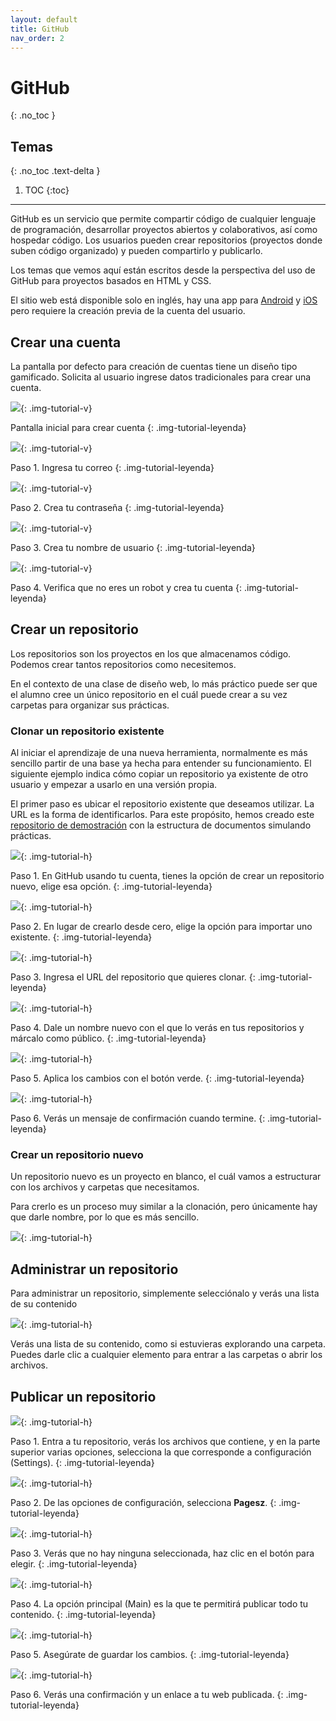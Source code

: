 ```yaml
---
layout: default
title: GitHub
nav_order: 2
---
```


# GitHub
{: .no_toc }

## Temas
{: .no_toc .text-delta }

1. TOC
{:toc}

---

GitHub es un servicio que permite compartir código de cualquier lenguaje de programación, desarrollar proyectos abiertos y colaborativos, así como hospedar código. Los usuarios pueden crear repositorios (proyectos donde suben código organizado) y pueden compartirlo y publicarlo.

Los temas que vemos aquí están escritos desde la perspectiva del uso de GitHub para proyectos basados en HTML y CSS.

El sitio web está disponible solo en inglés, hay una app para [Android](https://play.google.com/store/apps/details?id=com.github.android) y [iOS](https://apps.apple.com/app/github/id1477376905?ls=1) pero requiere la creación previa de la cuenta del usuario.

## Crear una cuenta

La pantalla por defecto para creación de cuentas tiene un diseño tipo gamificado. Solicita al usuario ingrese datos tradicionales para crear una cuenta.

![](/assets/images/github-crear-cuenta-01.png){: .img-tutorial-v}

Pantalla inicial para crear cuenta
{: .img-tutorial-leyenda}

![](/assets/images/github-crear-cuenta-02.png){: .img-tutorial-v}

Paso 1. Ingresa tu correo
{: .img-tutorial-leyenda}

![](/assets/images/github-crear-cuenta-03.png){: .img-tutorial-v}

Paso 2. Crea tu contraseña
{: .img-tutorial-leyenda}

![](/assets/images/github-crear-cuenta-04.png){: .img-tutorial-v}

Paso 3. Crea tu nombre de usuario
{: .img-tutorial-leyenda}

![](/assets/images/github-crear-cuenta-05.png){: .img-tutorial-v}

Paso 4. Verifica que no eres un robot y crea tu cuenta
{: .img-tutorial-leyenda}

## Crear un repositorio

Los repositorios son los proyectos en los que almacenamos código. Podemos crear tantos repositorios como necesitemos.

En el contexto de una clase de diseño web, lo más práctico puede ser que el alumno cree un único repositorio en el cuál puede crear a su vez carpetas para organizar sus prácticas. 

### Clonar un repositorio existente

Al iniciar el aprendizaje de una nueva herramienta, normalmente es más sencillo partir de una base ya hecha para entender su funcionamiento. El siguiente ejemplo indica cómo copiar un repositorio ya existente de otro usuario y empezar a usarlo en una versión propia.

El primer paso es ubicar el repositorio existente que deseamos utilizar. La URL es la forma de identificarlos. Para este propósito, hemos creado este [repositorio de demostración](https://github.com/CoBachBC/DemoEjerciciosWeb) con la estructura de documentos simulando prácticas.

![](/assets/images/github-clonar-repo-01.jpg){: .img-tutorial-h}

Paso 1. En GitHub usando tu cuenta, tienes la opción de crear un repositorio nuevo, elige esa opción.
{: .img-tutorial-leyenda}

![](/assets/images/github-clonar-repo-02.jpg){: .img-tutorial-h}

Paso 2. En lugar de crearlo desde cero, elige la opción para importar uno existente.
{: .img-tutorial-leyenda}

![](/assets/images/github-clonar-repo-03.jpg){: .img-tutorial-h}

Paso 3. Ingresa el URL del repositorio  que quieres clonar.
{: .img-tutorial-leyenda}

![](/assets/images/github-clonar-repo-04.jpg){: .img-tutorial-h}

Paso 4. Dale un nombre nuevo con el que lo verás en tus repositorios y márcalo como público.
{: .img-tutorial-leyenda}

![](/assets/images/github-clonar-repo-05.jpg){: .img-tutorial-h}

Paso 5. Aplica los cambios con el botón verde.
{: .img-tutorial-leyenda}

![](/assets/images/github-clonar-repo-06.jpg){: .img-tutorial-h}

Paso 6. Verás un mensaje de confirmación cuando termine.
{: .img-tutorial-leyenda}


### Crear un repositorio nuevo

Un repositorio nuevo es un proyecto en blanco, el cuál vamos a estructurar con los archivos y carpetas que necesitamos.

Para crerlo es un proceso muy similar a la clonación, pero únicamente hay que darle nombre, por lo que es más sencillo.

![](/assets/images/github-crear-repo-01.jpg){: .img-tutorial-h}

## Administrar un repositorio

Para administrar un repositorio, simplemente selecciónalo y verás una lista de su contenido

![](/assets/images/github-administrar-repo-01.jpg){: .img-tutorial-h}

Verás una lista de su contenido, como si estuvieras explorando una carpeta. Puedes darle clic a cualquier elemento para entrar a las carpetas o abrir los archivos.

## Publicar un repositorio

![](/assets/images/github-publicar-repo-01.jpg){: .img-tutorial-h}

Paso 1. Entra a tu repositorio, verás los archivos que contiene, y en la parte superior varias opciones, selecciona la que corresponde a configuración (Settings).
{: .img-tutorial-leyenda}


![](/assets/images/github-publicar-repo-02.jpg){: .img-tutorial-h}

Paso 2. De las opciones de configuración, selecciona <strong>Pagesz</strong>.
{: .img-tutorial-leyenda}


![](/assets/images/github-publicar-repo-03.jpg){: .img-tutorial-h}

Paso 3. Verás que no hay ninguna seleccionada, haz clic en el botón para elegir.
{: .img-tutorial-leyenda}


![](/assets/images/github-publicar-repo-04.jpg){: .img-tutorial-h}

Paso 4. La opción principal (Main) es la que te permitirá publicar todo tu contenido.
{: .img-tutorial-leyenda}


![](/assets/images/github-publicar-repo-05.jpg){: .img-tutorial-h}

Paso 5. Asegúrate de guardar los cambios.
{: .img-tutorial-leyenda}


![](/assets/images/github-publicar-repo-06.jpg){: .img-tutorial-h}

Paso 6. Verás una confirmación y un enlace a tu web publicada.
{: .img-tutorial-leyenda}